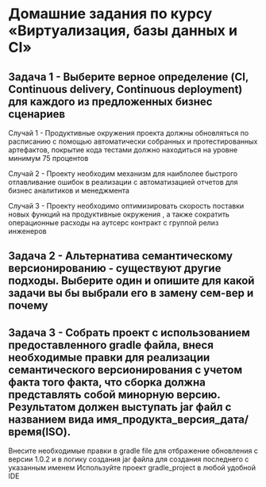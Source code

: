 # Домашние задания по курсу «Виртуализация, базы данных и CI»

## Задача 1 - Выберите верное определение (CI, Continuous delivery, Continuous deployment) для каждого из предложенных бизнес сценариев 

Случай 1 - Продуктивные окружения проекта должны обновляться по расписанию с помощью автоматически собранных и протестированных артефактов, покрытие кода тестами должно находиться на уровне минимум 75 процентов

Случай 2 - Проекту необходим механизм для наиблолее быстрого отлавливание ошибок в реализации с автоматизацией отчетов для бизнес аналитиков и менеджмента 

Случай 3 - Проекту необходимо оптимизировать скорость поставки новых функций на продуктивные окружения ,  а также сократить операционные расходы на аутсерс контракт с группой релиз инженеров 

## Задача 2 - Альтернатива семантическому версионированию - существуют другие подходы. Выберите один и опишите для какой задачи вы бы выбрали его в замену сем-вер и почему 

## Задача 3 - Собрать проект с использованием предоставленного gradle файла, внеся необходимые правки для реализации семантического версионирования с учетом факта того факта, что сборка должна представлять собой минорную версию. Результатом должен выступать jar файл с названием вида имя_продукта_версия_дата/время(ISO). 
Внесите необходимые правки в gradle file для отбражение обновления с версии 1.0.2 и в логику создания jar файла для создания последнего с указанным именем
Используйте проект gradle_project в любой удобной IDE 